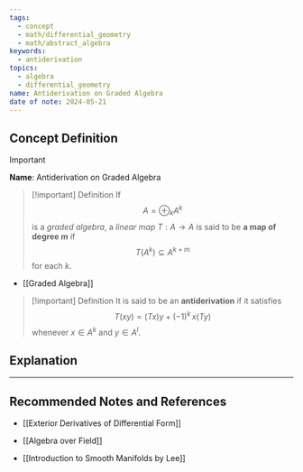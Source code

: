 ```yaml
---
tags:
  - concept
  - math/differential_geometry
  - math/abstract_algebra
keywords:
  - antiderivation
topics:
  - algebra
  - differential_geometry
name: Antiderivation on Graded Algebra
date of note: 2024-05-21
---
```


## Concept Definition

>[!important]
>**Name**: Antiderivation on Graded Algebra

>[!important] Definition
>If $$A =  \oplus_{k} A^k$$ is a *graded algebra*, a *linear map* $T: A \rightarrow A$ is said to be **a map of degree $m$** if $$T(A^k) \subseteq A^{k+m}$$ for each $k$. 

- [[Graded Algebra]]

>[!important] Definition
>It is said to be an **antiderivation** if it satisfies $$T(xy) = (Tx)y + (-1)^k\, x(Ty)$$ whenever $x\in A^k$ and $y \in A^l$. 


## Explanation





-----------
##  Recommended Notes and References

- [[Exterior Derivatives of Differential Form]]

- [[Algebra over Field]]
- [[Introduction to Smooth Manifolds by Lee]]